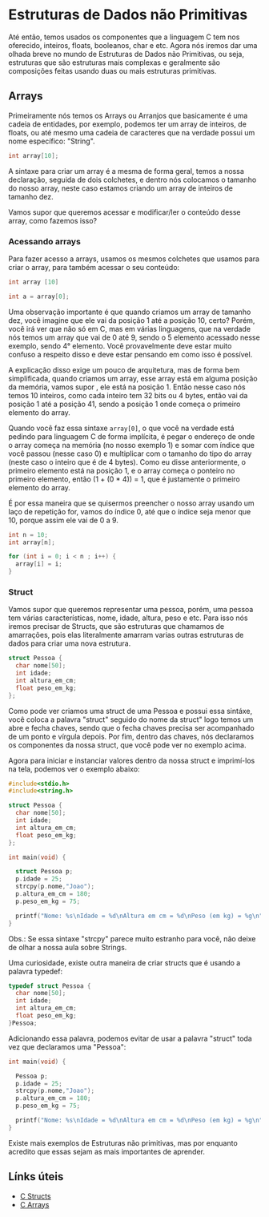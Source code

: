 # Estruturas de Dados não Primitivas

Até então, temos usados os componentes que a linguagem C tem nos oferecido, inteiros, floats, booleanos, char e etc. Agora nós iremos dar uma olhada breve no mundo de Estruturas de Dados não Primitivas, ou seja, estruturas que são estruturas mais complexas e geralmente são composições feitas usando duas ou mais estruturas primitivas.

## Arrays

Primeiramente nós temos os Arrays ou Arranjos que basicamente é uma cadeia de entidades, por exemplo, podemos ter um array de inteiros, de floats, ou até mesmo uma cadeia de caracteres que na verdade possui um nome específico: "String".
```c
int array[10];
``` 

A sintaxe para criar um array é a mesma de forma geral, temos a nossa declaração, seguida de dois colchetes, e dentro nós colocamos o tamanho do nosso array, neste caso estamos criando um array de inteiros de tamanho dez.

Vamos supor que queremos acessar e modificar/ler o conteúdo desse array, como fazemos isso?

### Acessando arrays

Para fazer acesso a arrays, usamos os mesmos colchetes que usamos para criar o array, para também acessar o seu conteúdo:

```c
int array [10]

int a = array[0];
``` 

Uma observação importante é que quando criamos um array de tamanho dez, você imagine que ele vai da posição 1 até a posição 10, certo? Porém, você irá ver que não só em C, mas em várias linguagens, que na verdade nós temos um array que vai de 0 até 9, sendo o 5 elemento acessado nesse exemplo, sendo 4° elemento. Você provavelmente deve estar muito confuso a respeito disso e deve estar pensando em como isso é possível.

A explicação disso exige um pouco de arquitetura, mas de forma bem simplificada, quando criamos um array, esse array está em alguma posição da memória, vamos supor , ele está na posição 1. Então nesse caso nós temos 10 inteiros, como cada inteiro tem 32 bits ou 4 bytes, então vai da posição 1 até a posição 41, sendo a posição 1 onde começa o primeiro elemento do array.

Quando você faz essa sintaxe ```array[0]```, o que você na verdade está pedindo para linguagem C de forma implícita, é pegar o endereço de onde o array começa na memória (no nosso exemplo 1) e somar com índice que você passou (nesse caso 0) e multiplicar com o tamanho do tipo do array (neste caso o inteiro que é de 4 bytes). Como eu disse anteriormente, o primeiro elemento está na posição 1, e o array começa o ponteiro no primeiro elemento, então (1 + (0 * 4)) = 1, que é justamente o primeiro elemento do array.

É por essa maneira que se quisermos preencher o nosso array usando um laço de repetição for, vamos do índice 0, até que o índice seja menor que 10, porque assim ele vai de 0 a 9.

```c
int n = 10;
int array[n];

for (int i = 0; i < n ; i++) {
  array[i] = i;
}
``` 
### Struct

Vamos supor que queremos representar uma pessoa, porém, uma pessoa tem várias características, nome, idade, altura, peso e etc. Para isso nós iremos precisar de Structs, que são estruturas que chamamos de amarrações, pois elas literalmente amarram varias outras estruturas de dados para criar uma nova estrutura.

```c
struct Pessoa {
  char nome[50];
  int idade;
  int altura_em_cm;
  float peso_em_kg;
};
``` 

Como pode ver criamos uma struct de uma Pessoa e possui essa sintáxe, você coloca a palavra "struct" seguido do nome da struct" logo temos um abre e fecha chaves, sendo que o fecha chaves precisa ser acompanhado de um ponto e vírgula depois. Por fim, dentro das chaves, nós declaramos os componentes da nossa struct, que você pode ver no exemplo acima.

Agora para iniciar e instanciar valores dentro da nossa struct e imprimí-los na tela, podemos ver o exemplo abaixo:

```c
#include<stdio.h>
#include<string.h>

struct Pessoa {
  char nome[50];
  int idade;
  int altura_em_cm;
  float peso_em_kg;
};

int main(void) {

  struct Pessoa p;
  p.idade = 25;
  strcpy(p.nome,"Joao");
  p.altura_em_cm = 180;
  p.peso_em_kg = 75;

  printf("Nome: %s\nIdade = %d\nAltura em cm = %d\nPeso (em kg) = %g\n", p.nome, p.idade, p.altura_em_cm, p.peso_em_kg);
}
```

Obs.: Se essa sintaxe "strcpy" parece muito estranho para você, não deixe de olhar a nossa aula sobre Strings.

Uma curiosidade, existe outra maneira de criar structs que é usando a palavra typedef:

```c
typedef struct Pessoa {
  char nome[50];
  int idade;
  int altura_em_cm;
  float peso_em_kg;
}Pessoa;
```

Adicionando essa palavra, podemos evitar de usar a palavra "struct" toda vez que declaramos uma "Pessoa":

```c
int main(void) {

  Pessoa p;
  p.idade = 25;
  strcpy(p.nome,"Joao");
  p.altura_em_cm = 180;
  p.peso_em_kg = 75;

  printf("Nome: %s\nIdade = %d\nAltura em cm = %d\nPeso (em kg) = %g\n", p.nome, p.idade, p.altura_em_cm, p.peso_em_kg);
}
``` 

Existe mais exemplos de Estruturas não primitivas, mas por enquanto acredito que essas sejam as mais importantes de aprender.

## Línks úteis

- [C Structs](https://www.youtube.com/watch?v=oKXP1HZ8xIs)
- [C Arrays](https://www.youtube.com/watch?v=eE9MnoS0lc0)
